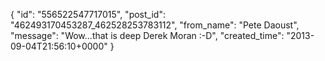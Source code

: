  {
   "id": "556522547717015",
   "post_id": "462493170453287_462528253783112",
   "from_name": "Pete Daoust",
   "message": "Wow...that is deep Derek Moran :-D",
   "created_time": "2013-09-04T21:56:10+0000"
 }
